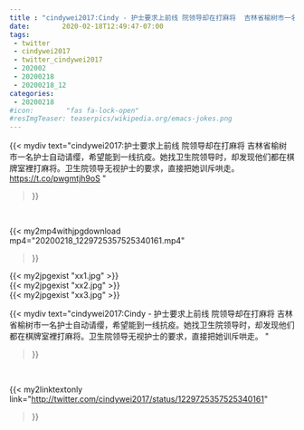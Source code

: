 ```yaml
---
title : "cindywei2017:Cindy - 护士要求上前线 院领导却在打麻将  吉林省榆树市一名护士自动请缨，希望能到一线抗疫。她找卫生院领导时，却发现他们都在棋牌室裡打麻将。卫生院领导无视护士的要求，直接把她训斥哄走。 "
date:        2020-02-18T12:49:47-07:00
tags:
 - twitter
 - cindywei2017
 - twitter_cindywei2017
 - 202002
 - 20200218
 - 20200218_12
categories:
 - 20200218
#icon:        "fas fa-lock-open"
#resImgTeaser: teaserpics/wikipedia.org/emacs-jokes.png
---
```


{{< mydiv text="cindywei2017:护士要求上前线 院领导却在打麻将  吉林省榆树市一名护士自动请缨，希望能到一线抗疫。她找卫生院领导时，却发现他们都在棋牌室裡打麻将。卫生院领导无视护士的要求，直接把她训斥哄走。  https://t.co/pwgmtjh9oS "
>}}
<br>


{{< my2mp4withjpgdownload mp4="20200218_1229725357525340161.mp4"
>}}

{{< my2jpgexist "xx1.jpg" >}}<br>
{{< my2jpgexist "xx2.jpg" >}}<br>
{{< my2jpgexist "xx3.jpg" >}}<br>



{{< mydiv text="cindywei2017:Cindy - 护士要求上前线 院领导却在打麻将  吉林省榆树市一名护士自动请缨，希望能到一线抗疫。她找卫生院领导时，却发现他们都在棋牌室裡打麻将。卫生院领导无视护士的要求，直接把她训斥哄走。 "
>}}
<br>

{{< my2linktextonly link="http://twitter.com/cindywei2017/status/1229725357525340161"
>}}


<br>

